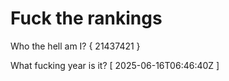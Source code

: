 # Fuck the rankings

Who the hell am I?
{ 21437421 }

What fucking year is it?
[ 2025-06-16T06:46:40Z ]
